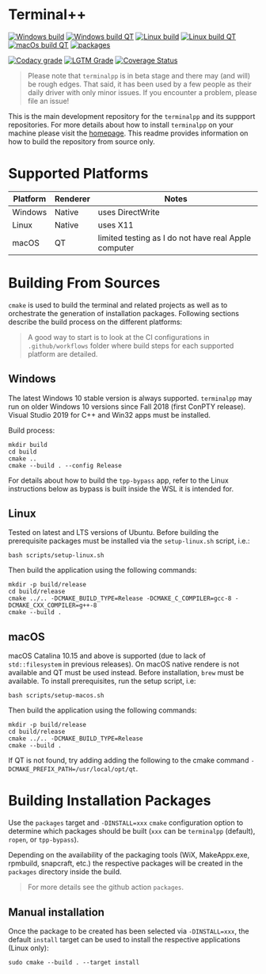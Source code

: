 # Terminal++

[![Windows build](https://img.shields.io/github/workflow/status/terminalpp/terminalpp/windows-build?logo=windows&logoColor=white&style=flat-square&label=native)](https://github.com/terminalpp/terminalpp/actions?query=workflow%3Awindows-build)
[![Windows build QT](https://img.shields.io/github/workflow/status/terminalpp/terminalpp/windows-build-qt?logo=windows&logoColor=white&style=flat-square&label=qt)](https://github.com/terminalpp/terminalpp/actions?query=workflow%3Awindows-build-qt)
[![Linux build](https://img.shields.io/github/workflow/status/terminalpp/terminalpp/linux-build?logo=linux&logoColor=white&style=flat-square&label=native)](https://github.com/terminalpp/terminalpp/actions?query=workflow%3Alinux-build)
[![Linux build QT](https://img.shields.io/github/workflow/status/terminalpp/terminalpp/linux-build-qt?logo=linux&logoColor=white&style=flat-square&label=qt)](https://github.com/terminalpp/terminalpp/actions?query=workflow%3Alinux-build-qt)
[![macOs build QT](https://img.shields.io/github/workflow/status/terminalpp/terminalpp/macos-build-qt?logo=apple&logoColor=white&style=flat-square&label=qt)](https://github.com/terminalpp/terminalpp/actions?query=workflow%3Amacos-build-qt)
[![packages](https://img.shields.io/github/workflow/status/terminalpp/terminalpp/packages?label=packages&logo=buffer&logoColor=white&style=flat-square)](https://github.com/terminalpp/terminalpp/actions?query=workflow%3Apackages)

[![Codacy grade](https://img.shields.io/codacy/grade/fd4f07b095634b9d90bbb9edb11fc12c?logo=codacy&style=flat-square)](https://app.codacy.com/manual/zduka/terminalpp)
[![LGTM Grade](https://img.shields.io/lgtm/grade/cpp/github/terminalpp/terminalpp?logo=LGTM&style=flat-square)](https://lgtm.com/projects/g/terminalpp/terminalpp?mode=list)
[![Coverage Status](https://coveralls.io/repos/github/terminalpp/tpp/badge.svg?branch=master)](https://coveralls.io/github/terminalpp/terminalpp?branch=master)


> Please note that `terminalpp` is in beta stage and there may (and will) be rough edges. That said, it has been used by a few people as their daily driver with only minor issues. If you encounter a problem, please file an issue!

This is the main development repository for the `terminalpp` and its suppport repositories. For more details about how to install `terminalpp` on your machine please visit the [homepage](https://terminalpp.com). This readme provides information on how to build the repository from source only. 

# Supported Platforms

Platform | Renderer | Notes
---------|----------|---------------
Windows  | Native   | uses DirectWrite
Linux    | Native   | uses X11
macOS    | QT       | limited testing as I do not have real Apple computer

# Building From Sources

`cmake` is used to build the terminal and related projects as well as to orchestrate the generation of installation packages. Following sections describe the build process on the different platforms:

> A good way to start is to look at the CI configurations in `.github/workflows` folder where build steps for each supported platform are detailed. 

## Windows 

The latest Windows 10 stable version is always supported. `terminalpp` may run on older Windows 10 versions since Fall 2018 (first ConPTY release). Visual Studio 2019 for C++ and Win32 apps must be installed. 

Build process:

    mkdir build
    cd build
    cmake ..
    cmake --build . --config Release 

For details about how to build the `tpp-bypass` app, refer to the Linux instructions below as bypass is built inside the WSL it is intended for.

## Linux

Tested on latest and LTS versions of Ubuntu. Before building the prerequisite packages must be installed via the `setup-linux.sh` script, i.e.:

    bash scripts/setup-linux.sh

Then build the application using the following commands:

    mkdir -p build/release
    cd build/release
    cmake ../.. -DCMAKE_BUILD_TYPE=Release -DCMAKE_C_COMPILER=gcc-8 -DCMAKE_CXX_COMPILER=g++-8
    cmake --build .

## macOS

macOS Catalina 10.15 and above is supported (due to lack of `std::filesystem` in previous releases). On macOS native rendere is not available and QT must be used instead. Before installation, `brew` must be available. To install prerequisites, run the setup script, i.e: 

    bash scripts/setup-macos.sh

Then build the application using the following commands:

    mkdir -p build/release
    cd build/release
    cmake ../.. -DCMAKE_BUILD_TYPE=Release
    cmake --build . 

If QT is not found, try adding adding the following to the cmake command `-DCMAKE_PREFIX_PATH=/usr/local/opt/qt`.

# Building Installation Packages

Use the `packages` target and `-DINSTALL=xxx` `cmake` configuration option to determine which packages should be built (`xxx` can be `terminalpp` (default), `ropen`, or `tpp-bypass`). 

Depending on the availability of the packaging tools (WiX, MakeAppx.exe, rpmbuild, snapcraft, etc.) the respective packages will be created in the `packages` directory inside the build. 

> For more details see the github action `packages`.

## Manual installation

Once the package to be created has been selected via `-DINSTALL=xxx`, the default `install` target can be used to install the respective applications (Linux only):

    sudo cmake --build . --target install



